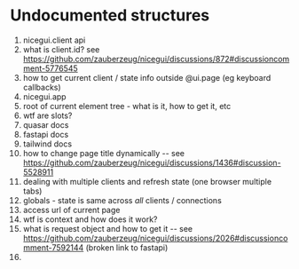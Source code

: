 # Undocumented structures

1. nicegui.client api
2. what is client.id?  see https://github.com/zauberzeug/nicegui/discussions/872#discussioncomment-5776545
3. how to get current client / state info outside @ui.page (eg keyboard callbacks)
4. nicegui.app
5. root of current element tree - what is it, how to get it, etc
6. wtf are slots?
7. quasar docs
8. fastapi docs
9. tailwind docs
10. how to change page title dynamically  -- see https://github.com/zauberzeug/nicegui/discussions/1436#discussion-5528911
11. dealing with multiple clients and refresh state (one browser multiple tabs)
12. globals - state is same across _all_ clients / connections
13. access url of current page
14. wtf is context and how does it work?
15. what is request object and how to get it -- see https://github.com/zauberzeug/nicegui/discussions/2026#discussioncomment-7592144 (broken link to fastapi)
16. 

